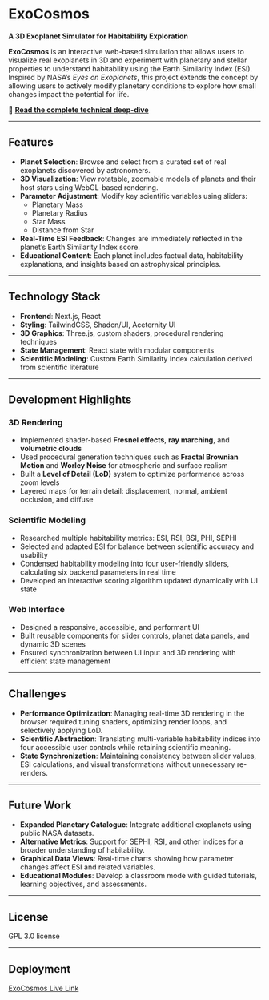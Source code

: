 # ExoCosmos

**A 3D Exoplanet Simulator for Habitability Exploration**

**ExoCosmos** is an interactive web-based simulation that allows users to visualize real exoplanets in 3D and experiment with planetary and stellar properties to understand habitability using the Earth Similarity Index (ESI). Inspired by NASA’s *Eyes on Exoplanets*, this project extends the concept by allowing users to actively modify planetary conditions to explore how small changes impact the potential for life.


📝 **[Read the complete technical deep-dive](https://dev.to/devesh0099/building-a-3d-exoplanet-simulator-with-real-time-habitability-analysis-29b8)**

---

## Features

- **Planet Selection**: Browse and select from a curated set of real exoplanets discovered by astronomers.
- **3D Visualization**: View rotatable, zoomable models of planets and their host stars using WebGL-based rendering.
- **Parameter Adjustment**: Modify key scientific variables using sliders:
  - Planetary Mass
  - Planetary Radius
  - Star Mass
  - Distance from Star
- **Real-Time ESI Feedback**: Changes are immediately reflected in the planet’s Earth Similarity Index score.
- **Educational Content**: Each planet includes factual data, habitability explanations, and insights based on astrophysical principles.

---

## Technology Stack

- **Frontend**: Next.js, React
- **Styling**: TailwindCSS, Shadcn/UI, Aceternity UI
- **3D Graphics**: Three.js, custom shaders, procedural rendering techniques
- **State Management**: React state with modular components
- **Scientific Modeling**: Custom Earth Similarity Index calculation derived from scientific literature

---

## Development Highlights

### 3D Rendering

- Implemented shader-based **Fresnel effects**, **ray marching**, and **volumetric clouds**
- Used procedural generation techniques such as **Fractal Brownian Motion** and **Worley Noise** for atmospheric and surface realism
- Built a **Level of Detail (LoD)** system to optimize performance across zoom levels
- Layered maps for terrain detail: displacement, normal, ambient occlusion, and diffuse

### Scientific Modeling

- Researched multiple habitability metrics: ESI, RSI, BSI, PHI, SEPHI
- Selected and adapted ESI for balance between scientific accuracy and usability
- Condensed habitability modeling into four user-friendly sliders, calculating six backend parameters in real time
- Developed an interactive scoring algorithm updated dynamically with UI state

### Web Interface

- Designed a responsive, accessible, and performant UI
- Built reusable components for slider controls, planet data panels, and dynamic 3D scenes
- Ensured synchronization between UI input and 3D rendering with efficient state management

---

## Challenges

- **Performance Optimization**: Managing real-time 3D rendering in the browser required tuning shaders, optimizing render loops, and selectively applying LoD.
- **Scientific Abstraction**: Translating multi-variable habitability indices into four accessible user controls while retaining scientific meaning.
- **State Synchronization**: Maintaining consistency between slider values, ESI calculations, and visual transformations without unnecessary re-renders.

---

## Future Work

- **Expanded Planetary Catalogue**: Integrate additional exoplanets using public NASA datasets.
- **Alternative Metrics**: Support for SEPHI, RSI, and other indices for a broader understanding of habitability.
- **Graphical Data Views**: Real-time charts showing how parameter changes affect ESI and related variables.
- **Educational Modules**: Develop a classroom mode with guided tutorials, learning objectives, and assessments.

---

## License
GPL 3.0 license

---

## Deployment
[ExoCosmos Live Link](https://exocosmos.onrender.com)

